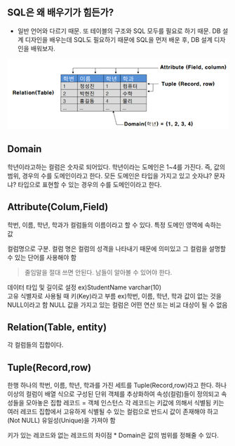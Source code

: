## SQL은 왜 배우기가 힘든가?
* 일반 언어와 다르기 때문. 또 테이블의 구조와 SQL 모두를 필요로 하기 때문. DB 설계 디자인을 배우는데 SQL도 필요하기 때문에 SQL을 먼저 배운 후, DB 설계 디자인을 배워보자.



![table](https://github.com/MinsoftK/TIL/blob/master/DataBase/image/table.png?raw=true)

## Domain
학년이라고하는 컬럼은 숫자로 되어있다. 학년이라는 도메인은 1~4를 가진다. 즉, 값의 범위, 경우의 수를 도메인이라고 한다. 모든 도메인은 타입을 가지고 있고 숫자냐? 문자냐? 타입으로 표현할 수 있는 경우의 수를 도메인이라고 한다.

## Attribute(Colum,Field)
학번, 이름, 학년, 학과가 컬럼들의 이름이라고 할 수 있다.
특정 도메인 영역에 속하는 값

컬럼명으로 구분. 컬럼 명은 컬럼의 성격을 나타내기 때문에 의미있고 그 컬럼을 설명할 수 있는 단어를 사용해야 함
> 줄임말을 절대 쓰면 안된다. 남들이 알아볼 수 있어야 한다.  
  

데이터 타입 및 길이로 설정  ex)StudentName varchar(10)  
고유 식별자로 사용될 때 키(Key)라고 부름  ex)학번, 이름, 학년, 학과 
값이 없는 것을 NULL이라고 함
NULL 값을 가지고 있는 컬럼은 어떤 연산 또는 비교 대상이 될 수 없음


## Relation(Table, entity)
각 컬럼들의 집합이다.

## Tuple(Record,row)
한행 하나의 학번, 이름, 학년, 학과를 가진 세트를 Tuple(Record,row)라고 한다.
하나 이상의 컬럼이 배열 식으로  구성된 단위
객체를 추상화하여 속성(컬럼)들이 정의되고 속성들을 모아놓은 집합
레코드 = 객체 인스턴스
각 레코드는 키값에 의해서 식별됨
키는 여러 레코드 집합에서 고유하게 식별될 수 있는 컬럼으로 반드시 값이 존재해야 하고 (Not NULL) 유일성(Unique)을 가져야 함

<?> 키가 있는 레코드와 없는 레코드의 차이점




* Domain은 값의 범위를 정해줄 수 있다.
